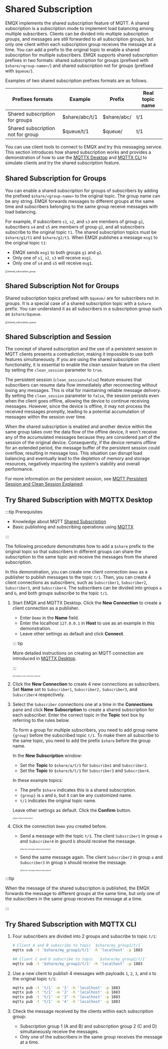 # Shared Subscription

EMQX implements the shared subscription feature of MQTT. A shared subscription is a subscription mode to implement load balancing among multiple subscribers. Clients can be divided into multiple subscription groups, and messages are still forwarded to all subscription groups, but only one client within each subscription group receives the message at a time. You can add a prefix to the original topic to enable a shared subscription for multiple subscribers. EMQX supports shared subscription prefixes in two formats: shared subscription for groups (prefixed with `$share/<group-name>/`) and shared subscription not for groups (prefixed with `$queue/`).

Examples of two shared subscription prefixes formats are as follows.

| Prefixes formats                  | Example        | Prefix      | Real topic name |
| --------------------------------- | -------------- | ----------- | --------------- |
| Shared subscription for groups    | $share/abc/t/1 | $share/abc/ | t/1             |
| Shared subscription not for group | $queue/t/1     | $queue/     | t/1             |

You can use client tools to connect to EMQX and try this messaging service. This section introduces how shared subscription works and provides a demonstration of how to use the [MQTTX Desktop](https://mqttx.app/) and [MQTTX CLI](https://mqttx.app/cli) to simulate clients and try the shared subscription feature.

## Shared Subscription for Groups

You can enable a shared subscription for groups of subscribers by adding the prefixed `$share/<group-name>` to the original topic. The group name can be any string. EMQX forwards messages to different groups at the same time and subscribers belonging to the same group receive messages with load balancing.

For example, if subscribers `s1`, `s2`, and `s3` are members of group `g1`, subscribers `s4` and `s5` are members of group `g2`, and all subscribers subscribe to the original topic `t1`. The shared subscription topics must be `$share/g1/t1` and `$share/g2/t1`. When EMQX publishes a message `msg1` to the original topic `t1`:

- EMQX sends `msg1` to both groups `g1` and `g2`.
- Only one of `s1`, `s2`, `s3` will receive `msg1`.
- Only one of `s4` and `s5` will receive `msg1`.

<img src="./assets/shared_subscription_group.png" alt="shared_subscription_group" style="zoom:50%;" />

## Shared Subscription Not for Groups

Shared subscription topics prefixed with `$queue/` are for subscribers not in groups. It is a special case of a shared subscription topic with a `$share` prefix. You can understand it as all subscribers in a subscription group such as `$share/$queue`.

<img src="./assets/shared_subscription_queue.jpg" alt="shared_subscription_queue" style="zoom:50%;" />

## Shared Subscription and Session

The concept of shared subscription and the use of a persistent session in MQTT clients presents a contradiction, making it impossible to use both features simultaneously. If you are using the shared subscription functionality, it is essential to enable the clean session feature on the client by setting the `clean_session` parameter to `true`.

The persistent session (`clean_session=false`) feature ensures that subscribers can resume data flow immediately after reconnecting without losing any messages. This is vital for maintaining reliable message delivery. By setting the `clean_session` parameter to `false`, the session persists even when the client goes offline, allowing the device to continue receiving messages. However, since the device is offline, it may not process the received messages promptly, leading to a potential accumulation of messages within the session over time.

When the shared subscription is enabled and another device within the same group takes over the data flow of the offline device, it won't receive any of the accumulated messages because they are considered part of the session of the original device. Consequently, if the device remains offline for an extended period, the message buffer of the persistent session could overflow, resulting in message loss. This situation can disrupt load balancing and eventually lead to the depletion of memory and storage resources, negatively impacting the system's stability and overall performance.

For more information on the persistent session, see [MQTT Persistent Session and Clean Session Explained](https://www.emqx.com/en/blog/mqtt-session).

## Try Shared Subscription with MQTTX Desktop

:::tip Prerequisites

- Knowledge about MQTT [Shared Subscription](./mqtt-concepts.md#shared-subscription)
- Basic publishing and subscribing operations using [MQTTX](./publish-and-subscribe.md)

:::

The following procedure demonstrates how to add a `$share` prefix to the original topic so that subscribers in different groups can share the subscription to the same topic and receive the messages from the shared subscription.

In this demonstration, you can create one client connection `demo` as a publisher to publish messages to the topic `t/1`. Then, you can create 4 client connections as subscribers, such as `Subscriber1`, `Subscriber2`, `Subscriber3`, and `Subscriber4`.  The subscribers can be divided into groups `a` and `b`, and both groups subscribe to the topic `t/1`.

1. Start EMQX and MQTTX Desktop. Click the **New Connection** to create a client connection as a publisher.

   - Enter `Demo` in the **Name** field.
   - Enter the localhost `127.0.0.1` in **Host** to use as an example in this demonstration.
   - Leave other settings as default and click **Connect**.

   ::: tip

   More detailed instructions on creating an MQTT connection are introduced in [MQTTX Desktop](./publish-and-subscribe.md#mqttx-desktop).

   :::

   <img src="./assets/Configure-new-connection-general.png" alt="Configure-new-connection-general" style="zoom:35%;" />

2. Click the **New Connection** to create 4 new connections as subscribers. Set **Name** set to `Subscriber1`, `Subscriber2,` `Subscriber3`, and `Subscriber4` respectively.

3. Select the `Subscriber` connections one at a time in the **Connections** pane and click **New Subscription** to create a shared subscription for each subscriber. Enter the correct topic in the **Topic** text box by referring to the rules below.

   To form a group for multiple subscribers, you need to add group name `{group}` before the subscribed topic `t/1`. To make them all subscribe to the same topic, you need to add the prefix `$share` before the group name.

   In the **New Subscription** window:

   - Set the **Topic** to `$share/a/t/1` for `Subscribe1` and `Subscriber2`.
   - Set the **Topic** to `$share/b/t/1` for `Subscriber3` and `Subscriber4`.

   In these example topics:

   - The prefix `$share` indicates this is a shared subscription.
   - `{group}` is `a` and `b`, but it can be any customized name.
   - `t/1` indicates the original topic name.

   Leave other settings as default. Click the **Confirm** button.

   <img src="./assets/New-shared-subscription.png" alt="New-shared-subscription" style="zoom:35%;" />

5. Click the connection `Demo` you created before.

   - Send a message with the topic `t/1`. The client `Subscriber1` in group `a` and `Subscriber4` in gourd `b` should receive the message.

     <img src="./assets/Receive-message-shared-subscription1.png" alt="Receive-message-shared-subscription1" style="zoom:35%;" />

   - Send the same message again. The client `Subscriber2` in group `a` and `Subscriber3` in group `b` should receive the message.

     <img src="./assets/Receive-message-shared-subscription2.png" alt="Receive-message-shared-subscription2" style="zoom:35%;" />

:::tip

When the message of the shared subscription is published, the EMQX forwards the message to different groups at the same time, but only one of the subscribers in the same group receives the message at a time.

:::

## Try Shared Subscription with MQTTX CLI

1. Four subscribers are divided into 2 groups and subscribe to topic  `t/1`:

   ```bash
   # Client A and B subscribe to topic `$share/my_group1/t/1`
   mqttx sub -t '$share/my_group1/t/1' -h 'localhost' -p 1883

   ## Client C and D subscribe to topic  `$share/my_group2/t/1`
   mqttx sub -t '$share/my_group2/t/1' -h 'localhost' -p 1883
   ```

2. Use a new client to publish 4 messages with payloads `1`, `2`, `3`, and `4` to the original topic `t/1`:

   ```bash
   mqttx pub -t 't/1' -m '1' -h 'localhost' -p 1883
   mqttx pub -t 't/1' -m '2' -h 'localhost' -p 1883
   mqttx pub -t 't/1' -m '3' -h 'localhost' -p 1883
   mqttx pub -t 't/1' -m '4' -h 'localhost' -p 1883
   ```

3. Check the message received by the clients within each subscription group:

   - Subscription group 1 (A and B) and subscription group 2 (C and D) simultaneously receive the messages.
   - Only one of the subscribers in the same group receives the message at a time.
